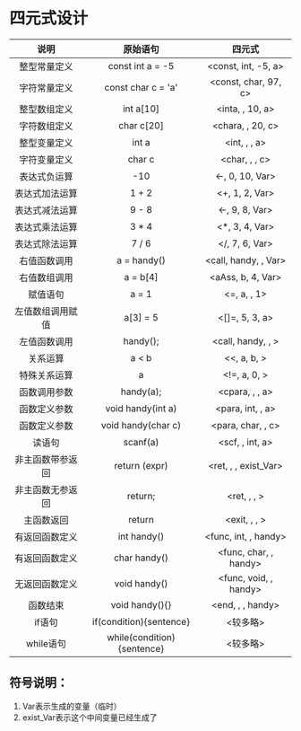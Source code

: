 # 四元式设计

说明|原始语句|四元式
:-:|:-:|:-:
整型常量定义|const int a = -5|&lt;const, int, -5, a&gt;
字符常量定义|const char c = 'a'|&lt;const, char, 97, c&gt;
整型数组定义|int a[10]|&lt;inta, , 10, a&gt;
字符数组定义|char c[20]|&lt;chara, , 20, c&gt;
整型变量定义|int a|&lt;int, , , a&gt;
字符变量定义|char c|&lt;char, , , c&gt;
表达式负运算|-10|&lt;-, 0, 10, Var&gt;
表达式加法运算|1 + 2|&lt;+, 1, 2, Var&gt;
表达式减法运算|9 - 8|&lt;-, 9, 8, Var&gt;
表达式乘法运算|3 * 4|&lt;*, 3, 4, Var&gt;
表达式除法运算|7 / 6|&lt;/, 7, 6, Var&gt;
右值函数调用|a = handy()|&lt;call, handy, , Var&gt;
右值数组调用|a = b[4]|&lt;aAss, b, 4, Var&gt;
赋值语句|a = 1|&lt;=, a, , 1&gt;
左值数组调用赋值|a[3] = 5|&lt;[]=, 5, 3, a&gt;
左值函数调用|handy();|&lt;call, handy, , &gt;
关系运算|a < b|&lt;<, a, b, &gt;
特殊关系运算|a|&lt;!=, a, 0, &gt;
函数调用参数|handy(a);|&lt;cpara, , , a&gt;
函数定义参数|void handy(int a)|&lt;para, int, , a&gt;
函数定义参数|void handy(char c)|&lt;para, char, , c&gt;
读语句|scanf(a)|&lt;scf, , int, a&gt;
非主函数带参返回|return (expr)|&lt;ret, , , exist_Var&gt;
非主函数无参返回|return;|&lt;ret, , , &gt;
主函数返回|return|&lt;exit, , , &gt;
有返回函数定义|int handy()|&lt;func, int, , handy&gt;
有返回函数定义|char handy()|&lt;func, char, , handy&gt;
无返回函数定义|void handy()|&lt;func, void, , handy&gt;
函数结束|void handy(){}|&lt;end, , , handy&gt;
if语句|if(condition){sentence}|&lt;较多略&gt;
while语句|while(condition){sentence}|&lt;较多略&gt;

## 符号说明：

1. Var表示生成的变量（临时）
2. exist_Var表示这个中间变量已经生成了